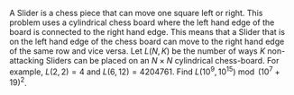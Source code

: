 A Slider is a chess piece that can move one square left or right.
This problem uses a cylindrical chess board where the left hand edge of the board is connected to the right hand edge. This means that a Slider that is on the left hand edge of the chess board can move to the right hand edge of the same row and vice versa.
Let $L(N,K)$ be the number of ways $K$ non-attacking Sliders can be placed on an $N \times N$ cylindrical chess-board.
For example, $L(2,2)=4$ and $L(6,12)=4204761$.
Find $L(10^9,10^{15}) \bmod \left(10^7+19\right)^2$.